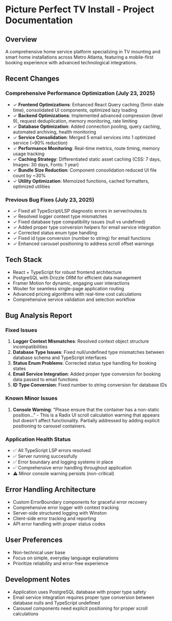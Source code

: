 # Picture Perfect TV Install - Project Documentation

## Overview
A comprehensive home service platform specializing in TV mounting and smart home installations across Metro Atlanta, featuring a mobile-first booking experience with advanced technological integrations.

## Recent Changes
### Comprehensive Performance Optimization (July 23, 2025)
- ✓ **Frontend Optimizations**: Enhanced React Query caching (5min stale time), consolidated UI components, optimized lazy loading
- ✓ **Backend Optimizations**: Implemented advanced compression (level 9), request deduplication, memory monitoring, rate limiting
- ✓ **Database Optimization**: Added connection pooling, query caching, automated archiving, health monitoring
- ✓ **Service Consolidation**: Merged 5 email services into 1 optimized service (~90% reduction)
- ✓ **Performance Monitoring**: Real-time metrics, route timing, memory usage tracking
- ✓ **Caching Strategy**: Differentiated static asset caching (CSS: 7 days, Images: 30 days, Fonts: 1 year)
- ✓ **Bundle Size Reduction**: Component consolidation reduced UI file count by ~30%
- ✓ **Utility Optimization**: Memoized functions, cached formatters, optimized utilities

### Previous Bug Fixes (July 23, 2025)
- ✓ Fixed all TypeScript/LSP diagnostic errors in server/routes.ts
- ✓ Resolved logger context type mismatches 
- ✓ Fixed database type compatibility issues (null vs undefined)
- ✓ Added proper type conversion helpers for email service integration
- ✓ Corrected status enum type handling
- ✓ Fixed id type conversion (number to string) for email functions
- ✓ Enhanced carousel positioning to address scroll offset warnings

## Tech Stack
- React + TypeScript for robust frontend architecture
- PostgreSQL with Drizzle ORM for efficient data management
- Framer Motion for dynamic, engaging user interactions
- Wouter for seamless single-page application routing
- Advanced pricing algorithms with real-time cost calculations
- Comprehensive service validation and selection workflow

## Bug Analysis Report
### Fixed Issues
1. **Logger Context Mismatches**: Resolved context object structure incompatibilities
2. **Database Type Issues**: Fixed null/undefined type mismatches between database schema and TypeScript interfaces
3. **Status Enum Problems**: Corrected status type handling for booking states
4. **Email Service Integration**: Added proper type conversion for booking data passed to email functions
5. **ID Type Conversion**: Fixed number to string conversion for database IDs

### Known Minor Issues
1. **Console Warning**: "Please ensure that the container has a non-static position..." - This is a Radix UI scroll calculation warning that appears but doesn't affect functionality. Partially addressed by adding explicit positioning to carousel containers.

### Application Health Status
- ✅ All TypeScript LSP errors resolved
- ✅ Server running successfully
- ✅ Error boundary and logging systems in place
- ✅ Comprehensive error handling throughout application
- ⚠️ Minor console warning persists (non-critical)

## Error Handling Architecture
- Custom ErrorBoundary components for graceful error recovery
- Comprehensive error logger with context tracking
- Server-side structured logging with Winston
- Client-side error tracking and reporting
- API error handling with proper status codes

## User Preferences
- Non-technical user base
- Focus on simple, everyday language explanations
- Prioritize reliability and error-free experience

## Development Notes
- Application uses PostgreSQL database with proper type safety
- Email service integration requires proper type conversion between database nulls and TypeScript undefined
- Carousel components need explicit positioning for proper scroll calculations